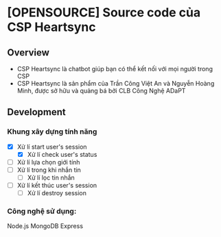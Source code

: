 # [OPENSOURCE] Source code của CSP Heartsync

## Overview
- CSP Heartsync là chatbot giúp bạn có thể kết nối với mọi người trong CSP
- CSP Heartsync là sản phẩm của Trần Công Việt An và Nguyễn Hoàng Minh, được sở hữu và quảng bá bởi CLB Công Nghệ ADaPT
## Development  
### Khung xây dựng tính năng
- [x] Xử lí start user's session
    + [x] Xử lí check user's status
- [ ] Xử lí lựa chọn giới tính
- [ ] Xử lí trong khi nhắn tin
    + [ ] Xử lí lọc tin nhắn
- [ ] Xử lí kết thúc user's session
    + [ ] Xử lí destroy session
### Công nghệ sử dụng:
Node.js
MongoDB
Express
